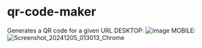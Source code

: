 # qr-code-maker
Generates a QR code for a given URL
DESKTOP:
![image](https://github.com/user-attachments/assets/039e9915-7342-4bea-b491-d56ff6be18d4)
MOBILE:
![Screenshot_20241205_013013_Chrome](https://github.com/user-attachments/assets/8271507e-bf48-415e-9d0c-820ad4001a1f)


